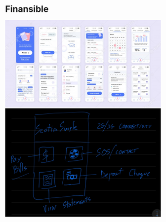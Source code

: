 # Finansible

![Alt text](set-ui-ux-gui-screens-education-app-flat-template_9209-2316.jpg "Image")
![Alt text](unknown.png "Image")
